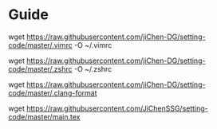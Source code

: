 # Guide

wget https://raw.githubusercontent.com/jiChen-DG/setting-code/master/.vimrc -O ~/.vimrc

wget https://raw.githubusercontent.com/jiChen-DG/setting-code/master/.zshrc -O ~/.zshrc

wget https://raw.githubusercontent.com/jiChen-DG/setting-code/master/.clang-format

wget https://raw.githubusercontent.com/JiChenSSG/setting-code/master/main.tex